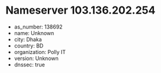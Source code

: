 # Nameserver 103.136.202.254

* as_number: 138692
* name: Unknown
* city: Dhaka
* country: BD
* organization: Polly IT
* version: Unknown
* dnssec: true
